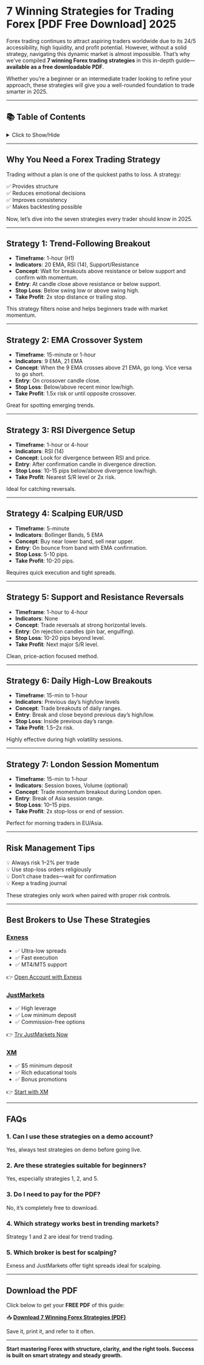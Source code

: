 # 7 Winning Strategies for Trading Forex [PDF Free Download] 2025

Forex trading continues to attract aspiring traders worldwide due to its 24/5 accessibility, high liquidity, and profit potential. However, without a solid strategy, navigating this dynamic market is almost impossible. That’s why we’ve compiled **7 winning Forex trading strategies** in this in-depth guide—**available as a free downloadable PDF**.

Whether you’re a beginner or an intermediate trader looking to refine your approach, these strategies will give you a well-rounded foundation to trade smarter in 2025.

---

## 📚 Table of Contents
<details>
<summary>Click to Show/Hide</summary>

1. [Why You Need a Forex Trading Strategy](#why-you-need-a-forex-trading-strategy)  
2. [Strategy 1: Trend-Following Breakout](#strategy-1-trend-following-breakout)  
3. [Strategy 2: EMA Crossover System](#strategy-2-ema-crossover-system)  
4. [Strategy 3: RSI Divergence Setup](#strategy-3-rsi-divergence-setup)  
5. [Strategy 4: Scalping EUR/USD](#strategy-4-scalping-eurusd)  
6. [Strategy 5: Support and Resistance Reversals](#strategy-5-support-and-resistance-reversals)  
7. [Strategy 6: Daily High-Low Breakouts](#strategy-6-daily-high-low-breakouts)  
8. [Strategy 7: London Session Momentum](#strategy-7-london-session-momentum)  
9. [Risk Management Tips](#risk-management-tips)  
10. [Best Brokers to Use These Strategies](#best-brokers-to-use-these-strategies)  
11. [FAQs](#faqs)  
12. [Download the PDF](#download-the-pdf)

</details>

---

## Why You Need a Forex Trading Strategy

Trading without a plan is one of the quickest paths to loss. A strategy:

✅ Provides structure  
✅ Reduces emotional decisions  
✅ Improves consistency  
✅ Makes backtesting possible

Now, let’s dive into the seven strategies every trader should know in 2025.

---

## Strategy 1: Trend-Following Breakout

- **Timeframe**: 1-hour (H1)  
- **Indicators**: 20 EMA, RSI (14), Support/Resistance  
- **Concept**: Wait for breakouts above resistance or below support and confirm with momentum.  
- **Entry**: At candle close above resistance or below support.  
- **Stop Loss**: Below swing low or above swing high.  
- **Take Profit**: 2x stop distance or trailing stop.

This strategy filters noise and helps beginners trade with market momentum.

---

## Strategy 2: EMA Crossover System

- **Timeframe**: 15-minute or 1-hour  
- **Indicators**: 9 EMA, 21 EMA  
- **Concept**: When the 9 EMA crosses above 21 EMA, go long. Vice versa to go short.  
- **Entry**: On crossover candle close.  
- **Stop Loss**: Below/above recent minor low/high.  
- **Take Profit**: 1.5x risk or until opposite crossover.

Great for spotting emerging trends.

---

## Strategy 3: RSI Divergence Setup

- **Timeframe**: 1-hour or 4-hour  
- **Indicators**: RSI (14)  
- **Concept**: Look for divergence between RSI and price.  
- **Entry**: After confirmation candle in divergence direction.  
- **Stop Loss**: 10-15 pips below/above divergence low/high.  
- **Take Profit**: Nearest S/R level or 2x risk.

Ideal for catching reversals.

---

## Strategy 4: Scalping EUR/USD

- **Timeframe**: 5-minute  
- **Indicators**: Bollinger Bands, 5 EMA  
- **Concept**: Buy near lower band, sell near upper.  
- **Entry**: On bounce from band with EMA confirmation.  
- **Stop Loss**: 5-10 pips.  
- **Take Profit**: 10-20 pips.

Requires quick execution and tight spreads.

---

## Strategy 5: Support and Resistance Reversals

- **Timeframe**: 1-hour to 4-hour  
- **Indicators**: None  
- **Concept**: Trade reversals at strong horizontal levels.  
- **Entry**: On rejection candles (pin bar, engulfing).  
- **Stop Loss**: 10-20 pips beyond level.  
- **Take Profit**: Next major S/R level.

Clean, price-action focused method.

---

## Strategy 6: Daily High-Low Breakouts

- **Timeframe**: 15-min to 1-hour  
- **Indicators**: Previous day’s high/low levels  
- **Concept**: Trade breakouts of daily ranges.  
- **Entry**: Break and close beyond previous day’s high/low.  
- **Stop Loss**: Inside previous day’s range.  
- **Take Profit**: 1.5–2x risk.

Highly effective during high volatility sessions.

---

## Strategy 7: London Session Momentum

- **Timeframe**: 15-min to 1-hour  
- **Indicators**: Session boxes, Volume (optional)  
- **Concept**: Trade momentum breakout during London open.  
- **Entry**: Break of Asia session range.  
- **Stop Loss**: 10–15 pips.  
- **Take Profit**: 2x stop-loss or end of session.

Perfect for morning traders in EU/Asia.

---

## Risk Management Tips

💡 Always risk 1–2% per trade  
💡 Use stop-loss orders religiously  
💡 Don’t chase trades—wait for confirmation  
💡 Keep a trading journal

These strategies only work when paired with proper risk controls.

---

## Best Brokers to Use These Strategies

### [Exness](https://one.exnesstrack.org/a/english23)
- ✅ Ultra-low spreads  
- ✅ Fast execution  
- ✅ MT4/MT5 support

👉 [Open Account with Exness](https://one.exnesstrack.org/a/english23)

### [JustMarkets](https://one.justmarkets.link/a/79iqw0j6nj)
- ✅ High leverage  
- ✅ Low minimum deposit  
- ✅ Commission-free options

👉 [Try JustMarkets Now](https://one.justmarkets.link/a/79iqw0j6nj)

### [XM](https://clicks.pipaffiliates.com/c?c=589901&l=en&p=0)
- ✅ $5 minimum deposit  
- ✅ Rich educational tools  
- ✅ Bonus promotions

👉 [Start with XM](https://clicks.pipaffiliates.com/c?c=589901&l=en&p=0)

---

## FAQs

### 1. Can I use these strategies on a demo account?
Yes, always test strategies on demo before going live.

### 2. Are these strategies suitable for beginners?
Yes, especially strategies 1, 2, and 5.

### 3. Do I need to pay for the PDF?
No, it’s completely free to download.

### 4. Which strategy works best in trending markets?
Strategy 1 and 2 are ideal for trend trading.

### 5. Which broker is best for scalping?
Exness and JustMarkets offer tight spreads ideal for scalping.

---

## Download the PDF

Click below to get your **FREE PDF** of this guide:

📥 **[Download 7 Winning Forex Strategies (PDF)](#)**

Save it, print it, and refer to it often.

---

**Start mastering Forex with structure, clarity, and the right tools. Success is built on smart strategy and steady growth.**
